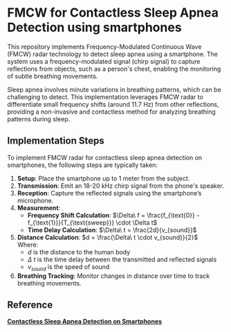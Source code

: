 # FMCW for Contactless Sleep Apnea Detection using smartphones 

This repository implements Frequency-Modulated Continuous Wave (FMCW) radar technology to detect sleep apnea using a smartphone. The system uses a frequency-modulated signal (chirp signal) to capture reflections from objects, such as a person's chest, enabling the monitoring of subtle breathing movements.

Sleep apnea involves minute variations in breathing patterns, which can be challenging to detect. This implementation leverages FMCW radar to differentiate small frequency shifts (around 11.7 Hz) from other reflections, providing a non-invasive and contactless method for analyzing breathing patterns during sleep.

## Implementation Steps
To implement FMCW radar for contactless sleep apnea detection on smartphones, the following steps are typically taken:

1. **Setup**: Place the smartphone up to 1 meter from the subject.
2. **Transmission**: Emit an 18-20 kHz chirp signal from the phone's speaker.
3. **Reception**: Capture the reflected signals using the smartphone’s microphone.
4. **Measurement**:
   - **Frequency Shift Calculation**:
   $\Delta\ f = \frac{f_{\text{0}} - f_{\text{1}}}{T_{\text{sweep}}} \cdot \Delta t$
   - **Time Delay Calculation**:
   $\Delta\ t = \frac{2d}{v_{sound}}$ 
5. **Distance Calculation**:
   $d = \frac{\Delta\ t \cdot v_{sound}}{2}$ <br>
   Where:
   - $d$ is the distance to the human body
   - $\Delta\ t$ is the time delay between the transmitted and reflected signals
   - $v_{sound}$ is the speed of sound
6. **Breathing Tracking**: Monitor changes in distance over time to track breathing movements.

## Reference

[**Contactless Sleep Apnea Detection on Smartphones**](https://apnea.cs.washington.edu/apneaapp.pdf)

